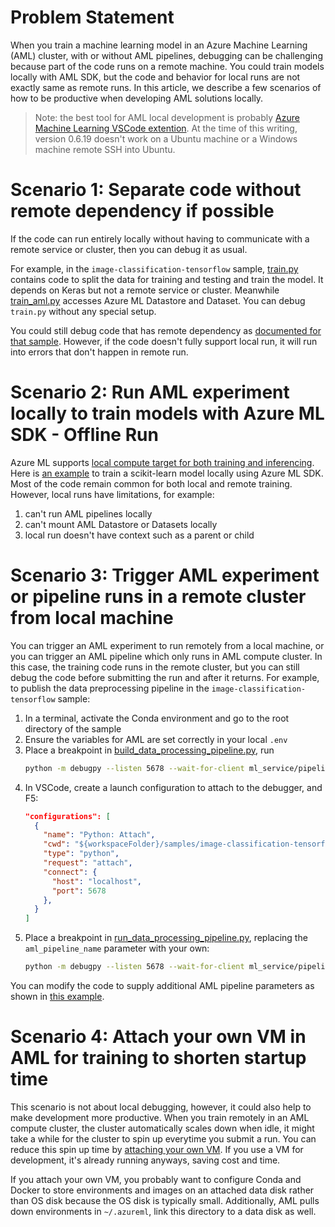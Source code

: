 # Problem Statement
When you train a machine learning model in an Azure Machine Learning (AML) cluster, with or without AML pipelines, debugging can be challenging because part of the code runs on a remote machine. You could train models locally with AML SDK, but the code and behavior for local runs are not exactly same as remote runs. In this article, we describe a few scenarios of how to be productive when developing AML solutions locally.

> Note: the best tool for AML local development is probably [Azure Machine Learning VSCode extention](https://docs.microsoft.com/en-us/azure/machine-learning/tutorial-setup-vscode-extension). At the time of this writing, version 0.6.19 doesn't work on a Ubuntu machine or a Windows machine remote SSH into Ubuntu.

# Scenario 1: Separate code without remote dependency if possible
If the code can run entirely locally without having to communicate with a remote service or cluster, then you can debug it as usual. 

For example, in the `image-classification-tensorflow` sample, [train.py](../samples/image-classification-tensorflow/ml_model/train/train.py) contains code to split the data for training and testing and train the model. It depends on Keras but not a remote service or cluster. Meanwhile [train_aml.py](../samples/image-classification-tensorflow/ml_model/train/train_aml.py) accesses Azure ML Datastore and Dataset. You can debug `train.py` without any special setup.

You could still debug code that has remote dependency as [documented for that sample](../samples/image-classification-tensorflow#running-locally). However, if the code doesn't fully support local run, it will run into errors that don't happen in remote run.

# Scenario 2: Run AML experiment locally to train models with Azure ML SDK - Offline Run
Azure ML supports [local compute target for both training and inferencing](https://docs.microsoft.com/en-us/azure/machine-learning/how-to-attach-compute-targets#local). Here is [an example](https://github.com/Azure/MachineLearningNotebooks/blob/master/how-to-use-azureml/training/train-on-local) to train a scikit-learn model locally using Azure ML SDK. Most of the code remain common for both local and remote training. However, local runs have limitations, for example:
1. can't run AML pipelines locally
2. can't mount AML Datastore or Datasets locally
3. local run doesn't have context such as a parent or child

# Scenario 3: Trigger AML experiment or pipeline runs in a remote cluster from local machine
You can trigger an AML experiment to run remotely from a local machine, or you can trigger an AML pipeline which only runs in AML compute cluster. In this case, the training code runs in the remote cluster, but you can still debug the code before submitting the run and after it returns. For example, to publish the data preprocessing pipeline in the `image-classification-tensorflow` sample:
1. In a terminal, activate the Conda environment and go to the root directory of the sample
2. Ensure the variables for AML are set correctly in your local `.env`
3. Place a breakpoint in [build_data_processing_pipeline.py](../samples/image-classification-tensorflow/ml_service/pipelines/build_data_processing_pipeline.py), run
    ```bash
    python -m debugpy --listen 5678 --wait-for-client ml_service/pipelines/build_data_processing_pipeline.py
    ```
4. In VSCode, create a launch configuration to attach to the debugger, and F5:
    ```json
    "configurations": [
      {
        "name": "Python: Attach",
        "cwd": "${workspaceFolder}/samples/image-classification-tensorflow",
        "type": "python",
        "request": "attach",
        "connect": {
          "host": "localhost",
          "port": 5678
        },
      }
    ]
    ```
5. Place a breakpoint in [run_data_processing_pipeline.py](../samples/image-classification-tensorflow/ml_service/pipelines/run_data_processing_pipeline.py), replacing the `aml_pipeline_name` parameter with your own: 
    ```bash
    python -m debugpy --listen 5678 --wait-for-client ml_service/pipelines/run_data_processing_pipeline.py --aml_pipeline_name flower-data-processing-pipeline
    ```

You can modify the code to supply additional AML pipeline parameters as shown in [this example](../samples/image-classification-tensorflow/ml_service/pipelines/run_training_pipeline.py#L56). 

# Scenario 4: Attach your own VM in AML for training to shorten startup time
This scenario is not about local debugging, however, it could also help to make development more productive. When you train remotely in an AML compute cluster, the cluster automatically scales down when idle, it might take a while for the cluster to spin up everytime you submit a run. You can reduce this spin up time by [attaching your own VM](https://docs.microsoft.com/en-us/azure/machine-learning/how-to-attach-compute-targets). If you use a VM for development, it's already running anyways, saving cost and time.

If you attach your own VM, you probably want to configure Conda and Docker to store environments and images on an attached data disk rather than OS disk because the OS disk is typically small. Additionally, AML pulls down environments in `~/.azureml`, link this directory to a data disk as well.
